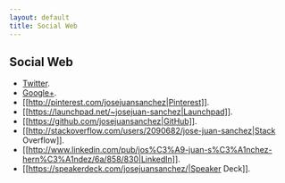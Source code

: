 ```yaml
---
layout: default
title: Social Web
---
```


## Social Web
* [Twitter](https://twitter.com/josejuansanchez).
* [Google+](http://gplus.to/josejuansanchez).
* [[http://pinterest.com/josejuansanchez|Pinterest]].
* [[https://launchpad.net/~josejuan-sanchez|Launchpad]].
* [[https://github.com/josejuansanchez|GitHub]].
* [[http://stackoverflow.com/users/2090682/jose-juan-sanchez|Stack Overflow]].
* [[http://www.linkedin.com/pub/jos%C3%A9-juan-s%C3%A1nchez-hern%C3%A1ndez/6a/858/830|LinkedIn]].
* [[https://speakerdeck.com/josejuansanchez/|Speaker Deck]].
